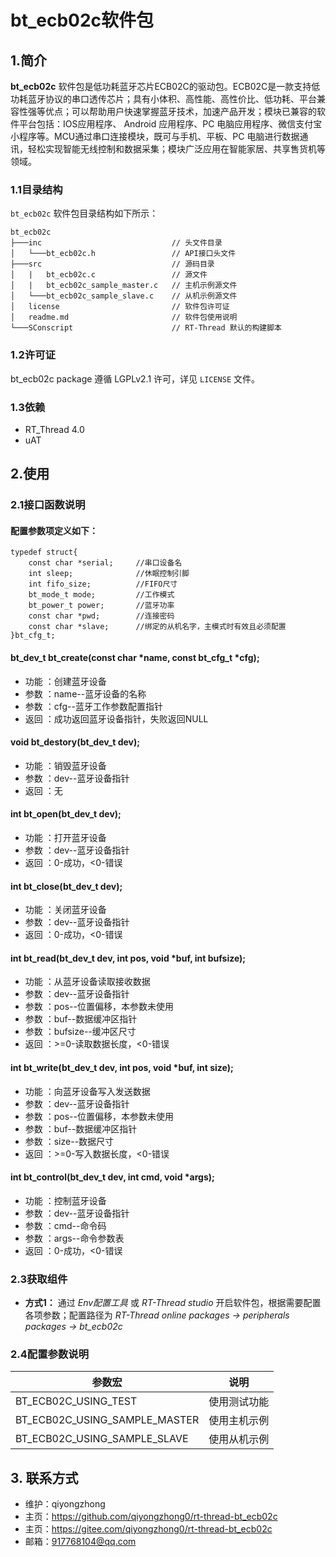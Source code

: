﻿# bt_ecb02c软件包

## 1.简介

**bt_ecb02c** 软件包是低功耗蓝牙芯片ECB02C的驱动包。ECB02C是一款支持低功耗蓝牙协议的串口透传芯片；具有小体积、高性能、高性价比、低功耗、平台兼容性强等优点；可以帮助用户快速掌握蓝牙技术，加速产品开发；模块已兼容的软件平台包括：IOS应用程序、 Android 应用程序、PC 电脑应用程序、微信支付宝小程序等。MCU通过串口连接模块，既可与手机、平板、PC 电脑进行数据通讯，轻松实现智能无线控制和数据采集；模块广泛应用在智能家居、共享售货机等领域。

### 1.1目录结构

`bt_ecb02c` 软件包目录结构如下所示：

``` 
bt_ecb02c
├───inc                             // 头文件目录
│   └───bt_ecb02c.h                 // API接口头文件
├───src                             // 源码目录
│   |   bt_ecb02c.c                 // 源文件
│   |   bt_ecb02c_sample_master.c   // 主机示例源文件
│   └───bt_ecb02c_sample_slave.c    // 从机示例源文件
│   license                         // 软件包许可证
│   readme.md                       // 软件包使用说明
└───SConscript                      // RT-Thread 默认的构建脚本
```

### 1.2许可证

bt_ecb02c package 遵循 LGPLv2.1 许可，详见 `LICENSE` 文件。

### 1.3依赖

- RT_Thread 4.0
- uAT

## 2.使用

### 2.1接口函数说明

#### 配置参数项定义如下：
```
typedef struct{
    const char *serial;     //串口设备名
    int sleep;              //休眠控制引脚
    int fifo_size;          //FIFO尺寸
    bt_mode_t mode;         //工作模式
    bt_power_t power;       //蓝牙功率
    const char *pwd;        //连接密码
    const char *slave;      //绑定的从机名字，主模式时有效且必须配置
}bt_cfg_t;
```

#### bt_dev_t bt_create(const char *name, const bt_cfg_t *cfg);
- 功能 ：创建蓝牙设备
- 参数 ：name--蓝牙设备的名称
- 参数 ：cfg--蓝牙工作参数配置指针
- 返回 ：成功返回蓝牙设备指针，失败返回NULL

#### void bt_destory(bt_dev_t dev);
- 功能 ：销毁蓝牙设备
- 参数 ：dev--蓝牙设备指针
- 返回 ：无

#### int bt_open(bt_dev_t dev);
- 功能 ：打开蓝牙设备
- 参数 ：dev--蓝牙设备指针
- 返回 ：0-成功，<0-错误

#### int bt_close(bt_dev_t dev);
- 功能 ：关闭蓝牙设备
- 参数 ：dev--蓝牙设备指针
- 返回 ：0-成功，<0-错误

#### int bt_read(bt_dev_t dev, int pos, void *buf, int bufsize);
- 功能 ：从蓝牙设备读取接收数据
- 参数 ：dev--蓝牙设备指针
- 参数 ：pos--位置偏移，本参数未使用
- 参数 ：buf--数据缓冲区指针
- 参数 ：bufsize--缓冲区尺寸
- 返回 ：>=0-读取数据长度，<0-错误

#### int bt_write(bt_dev_t dev, int pos, void *buf, int size);
- 功能 ：向蓝牙设备写入发送数据
- 参数 ：dev--蓝牙设备指针
- 参数 ：pos--位置偏移，本参数未使用
- 参数 ：buf--数据缓冲区指针
- 参数 ：size--数据尺寸
- 返回 ：>=0-写入数据长度，<0-错误

#### int bt_control(bt_dev_t dev, int cmd, void *args);
- 功能 ：控制蓝牙设备
- 参数 ：dev--蓝牙设备指针
- 参数 ：cmd--命令码
- 参数 ：args--命令参数表
- 返回 ：0-成功，<0-错误


### 2.3获取组件

- **方式1：**
通过 *Env配置工具* 或 *RT-Thread studio* 开启软件包，根据需要配置各项参数；配置路径为 *RT-Thread online packages -> peripherals packages -> bt_ecb02c* 


### 2.4配置参数说明

| 参数宏 | 说明 |
| ---- | ---- |
| BT_ECB02C_USING_TEST          | 使用测试功能
| BT_ECB02C_USING_SAMPLE_MASTER | 使用主机示例
| BT_ECB02C_USING_SAMPLE_SLAVE  | 使用从机示例


## 3. 联系方式

* 维护：qiyongzhong
* 主页：https://github.com/qiyongzhong0/rt-thread-bt_ecb02c
* 主页：https://gitee.com/qiyongzhong0/rt-thread-bt_ecb02c
* 邮箱：917768104@qq.com
